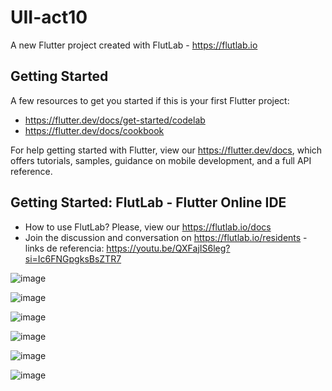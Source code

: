 # UII-act10

A new Flutter project created with FlutLab - https://flutlab.io

## Getting Started

A few resources to get you started if this is your first Flutter project:

- https://flutter.dev/docs/get-started/codelab
- https://flutter.dev/docs/cookbook

For help getting started with Flutter, view our
https://flutter.dev/docs, which offers tutorials,
samples, guidance on mobile development, and a full API reference.

## Getting Started: FlutLab - Flutter Online IDE

- How to use FlutLab? Please, view our https://flutlab.io/docs
- Join the discussion and conversation on https://flutlab.io/residents
-links de referencia:
https://youtu.be/QXFajIS6leg?si=Ic6FNGpgksBsZTR7

![image](https://github.com/MatusG128/UII-act10/assets/143744150/fe29e048-b885-4ddc-b859-a4077ed4856f)

![image](https://github.com/MatusG128/UII-act10/assets/143744150/16702224-44b4-4c24-9bb6-60b0f2cadf05)


![image](https://github.com/MatusG128/UII-act10/assets/143744150/2a18e142-568e-4d48-b907-8b6e7e241714)


![image](https://github.com/MatusG128/UII-act10/assets/143744150/7c2723e6-b922-4d68-93ee-8f6aa256c2d8)


![image](https://github.com/MatusG128/UII-act10/assets/143744150/3047df61-9801-462f-8f69-6dbdc01acc18)

![image](https://github.com/MatusG128/UII-act10/assets/143744150/0269fbf3-ef87-4c80-b434-9f735342d745)





